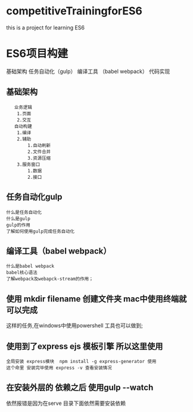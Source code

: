 # competitiveTrainingforES6
this is a project for learning ES6


# ES6项目构建
  基础架构
  任务自动化（gulp）
  编译工具 （babel webpack）
  代码实现

## 基础架构
       业务逻辑
        1.页面
        2.交互
       自动构建
        1.编译
        2.辅助
            1.自动刷新
            2.文件合并
            3.资源压缩
        3.服务窗口
            1.数据
            2.接口
## 任务自动化gulp
    什么是任务自动化
    什么是gulp
    gulp的作用
    了解如何使用gulp完成任务自动化
## 编译工具（babel webpack）
    什么是babel webpack
    babel核心语法
    了解webpack及webapck-stream的作用；

## 使用 mkdir filename 创建文件夹 mac中使用终端就可以完成
   这样的任务,在windows中使用powershell 工具也可以做到;

## 使用到了express ejs 模板引擎 所以这里使用
    全局安装 express模块  npm install -g express-generator 使用
    这个命里 安装完毕使用 express -v 查看安装情况

## 在安装外层的 依赖之后 使用gulp --watch 
   依然报错是因为在serve 目录下面依然需要安装依赖

##

